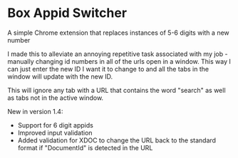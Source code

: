 # Box Appid Switcher
A simple Chrome extension that replaces instances of 5-6 digits with a new number

I made this to alleviate an annoying repetitive task associated with my job - manually changing id numbers in all of the urls open in a window. This way I can just enter the new ID I want it to change to and all the tabs in the window will update with the new ID.

This will ignore any tab with a URL that contains the word "search" as well as tabs not in the active window.

New in version 1.4:
- Support for 6 digit appids
- Improved input validation
- Added validation for XDOC to change the URL back to the standard 
	format if "DocumentId" is detected in the URL

